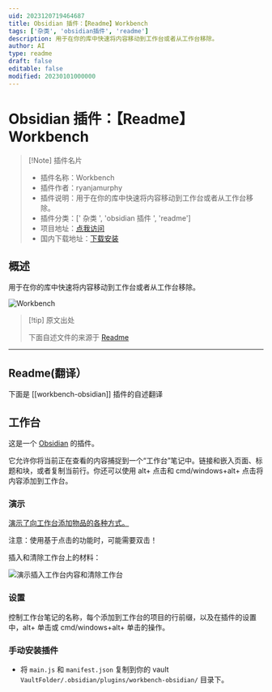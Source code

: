 ```yaml
---
uid: 2023120719464687
title: Obsidian 插件：【Readme】Workbench
tags: ['杂类', 'obsidian插件', 'readme']
description: 用于在你的库中快速将内容移动到工作台或者从工作台移除。
author: AI
type: readme
draft: false
editable: false
modified: 20230101000000
---
```


# Obsidian 插件：【Readme】Workbench

> [!Note] 插件名片
> - 插件名称：Workbench
> - 插件作者：ryanjamurphy
> - 插件说明：用于在你的库中快速将内容移动到工作台或者从工作台移除。
> - 插件分类：[' 杂类 ', 'obsidian 插件 ', 'readme']
> - 项目地址：[点我访问](https://github.com/ryanjamurphy/workbench-obsidian)
> - 国内下载地址：[下载安装](https://pkmer.cn/products/plugin/pluginMarket/?workbench-obsidian)

## 概述

用于在你的库中快速将内容移动到工作台或者从工作台移除。

![Workbench](https://cdn.pkmer.cn/covers/workbench-obsidian_new.gif)

> [!tip] 原文出处
>
>下面自述文件的来源于 [Readme](https://ghproxy.net/https://raw.githubusercontent.com/ryanjamurphy/workbench-obsidian/master/README.md)
>

---

## Readme(翻译）

下面是 [[workbench-obsidian]] 插件的自述翻译

## 工作台

这是一个 [Obsidian](https://obsidian.md) 的插件。

它允许你将当前正在查看的内容捕捉到一个“工作台”笔记中。链接和嵌入页面、标题和块，或者复制当前行。你还可以使用 alt+ 点击和 cmd/windows+alt+ 点击将内容添加到工作台。

### 演示

[演示了向工作台添加物品的各种方式。](https://i.imgur.com/tG4dOvp.gif)

注意：使用基于点击的功能时，可能需要双击！

插入和清除工作台上的材料：

![演示插入工作台内容和清除工作台](https://cdn.pkmer.cn/covers/workbench-obsidian_1_0.gif)

### 设置

控制工作台笔记的名称，每个添加到工作台的项目的行前缀，以及在插件的设置中，alt+ 单击或 cmd/windows+alt+ 单击的操作。

### 手动安装插件

- 将 `main.js` 和 `manifest.json` 复制到你的 vault `VaultFolder/.obsidian/plugins/workbench-obsidian/` 目录下。



